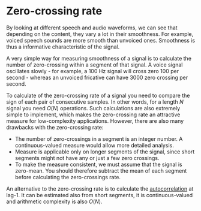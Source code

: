 # Zero-crossing rate

By looking at different speech and audio waveforms, we can see that
depending on the content, they vary a lot in their smoothness. For
example, voiced speech sounds are more smooth than unvoiced ones.
Smoothness is thus a informative characteristic of the signal.

A very simple way for measuring smoothness of a signal is to calculate
the number of zero-crossing within a segment of that signal. A voice
signal oscillates slowly - for example, a 100 Hz signal will cross zero
100 per second - whereas an unvoiced fricative can have 3000 zero
crossing per second.

To calculate of the zero-crossing rate of a signal you need to compare
the sign of each pair of consecutive samples. In other words, for a
length $N$ signal you need $O(N)$ operations. Such calculations are also
extremely simple to implement, which makes the zero-crossing rate an
attractive measure for low-complexity applications. However, there are
also many drawbacks with the zero-crossing rate:

-   The number of zero-crossings in a segment is an integer number. A
    continuous-valued measure would allow more detailed analysis.
-   Measure is applicable only on longer segments of the signal, since
    short segments might not have any or just a few zero crossings.
-   To make the measure consistent, we must assume that the signal is
    zero-mean. You should therefore subtract the mean of each segment
    before calculating the zero-crossings rate.

An alternative to the zero-crossing rate is to calculate the
[autocorrelation](Autocorrelation_and_autocovariance) at lag-1. It can
be estimated also from short segments, it is continuous-valued and
arithmetic complexity is also $O(N)$.

  

